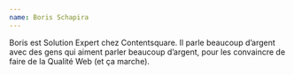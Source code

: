 ```yaml
---
name: Boris Schapira
---
```


Boris est Solution Expert chez Contentsquare. Il parle beaucoup d’argent avec des gens qui aiment parler beaucoup d’argent, pour les convaincre de faire de la Qualité Web (et ça marche).
